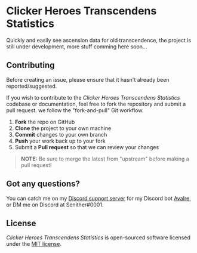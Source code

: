 Clicker Heroes Transcendens Statistics
======================================

Quickly and easily see ascension data for old transcendence, the project is still under development, more stuff comming here soon...

## Contributing

Before creating an issue, please ensure that it hasn't already been reported/suggested.

If you wish to contribute to the *Clicker Heroes Transcendens Statistics* codebase or documentation, feel free to fork the repository and submit a pull request. we follow the "fork-and-pull" Git workflow.

 1. **Fork** the repo on GitHub
 2. **Clone** the project to your own machine
 3. **Commit** changes to your own branch
 4. **Push** your work back up to your fork
 5. Submit a **Pull request** so that we can review your changes

> **NOTE:** Be sure to merge the latest from "upstream" before making a pull request!

## Got any questions?

You can catch me on my [Discord support server](https://discord.gg/ZpJDKzf) for my Discord bot [AvaIre](https://github.com/avaire), or DM me on Discord at Senither#0001.

## License

*Clicker Heroes Transcendens Statistics* is open-sourced software licensed under the [MIT license](http://opensource.org/licenses/MIT).